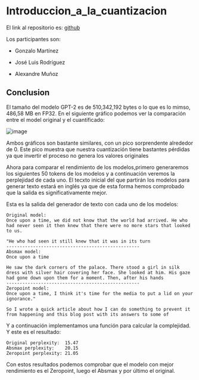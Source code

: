 # Introduccion_a_la_cuantizacion

El link al repositorio es: [github](https://github.com/GonzaloGmv/Introduccion_a_la_cuantizacion)

Los participantes son:

- Gonzalo Martínez

- José Luis Rodríguez

- Alexandre Muñoz

## Conclusion

El tamaño del modelo GPT-2 es de 510,342,192 bytes o lo que es lo mimso, 486,58 MB en FP32. En el siguiente gráfico podemos ver la comparación entre el model original y el cuantificado:

![image](https://github.com/GonzaloGmv/Introduccion_a_la_cuantizacion/assets/91721237/c5d70eaf-d33d-439b-9348-05cdcedd4d57)

Ambos gráficos son bastante similares, con un pico sorprendente alrededor de 0. Este pico muestra que nuestra cuantización tiene bastantes pérdidas ya que invertir el proceso no genera los valores originales

Ahora para comparar el rendimiento de los modelos,primero generaremos los siguientes 50 tokens de los modelos y a continuación veremos la perplejidad de cada uno. El tecxto inicial del que partirán los modelos para generar texto estará en inglés ya que de esta forma hemos comprobado que la salida es significativamente mejor.

Esta es la salida del generador de texto con cada uno de los modelos: 

```
Original model:
Once upon a time, we did not know that the world had arrived. He who had never seen it then knew that there were no more stars that looked to us.

"He who had seen it still knew that it was in its turn
--------------------------------------------------
Absmax model:
Once upon a time

He saw the dark corners of the palace. There stood a girl in silk dress with silver hair covering her face. She looked at him. His gaze had gone down upon them for a moment. Then, after his hands
--------------------------------------------------
Zeropoint model:
Once upon a time, I think it's time for the media to put a lid on your ignorance."

So I wrote a quick article about how I can do something to prevent it from happening and this blog post with its answers to some of
```

Y a continuación implementamos una función para calcular la complejidad. Y este es el resultado:

```
Original perplexity:  15.47
Absmax perplexity:    20.15
Zeropoint perplexity: 21.05
```

Con estos resultados podemos comprobar que el modelo con mejor rendimiento es el Zeropoint, luego el Absmax y por último el original.
